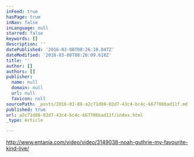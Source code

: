 ```yaml
---
inFeed: true
hasPage: true
inNav: false
inLanguage: null
starred: false
keywords: []
description: ''
datePublished: '2016-03-08T08:26:10.047Z'
dateModified: '2016-03-08T08:26:09.618Z'
title: ''
author: []
authors: []
publisher:
  name: null
  domain: null
  url: null
  favicon: null
sourcePath: _posts/2016-03-08-a2c71d08-03d7-43c4-bc4c-667706bad11f.md
published: true
url: a2c71d08-03d7-43c4-bc4c-667706bad11f/index.html
_type: Article

---
```

http://www.entania.com/video/video/3149038-noah-guthrie-my-favourite-kind-live/